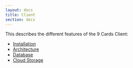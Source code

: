 ```yaml
---
layout: docs
title: Client
section: docs
---
```


This describes the different features of the 9 Cards Client:

* [Installation](client/Installation.html)
* [Architecture](client/Architecture.html)
* [Database](client/Database.html)
* [Cloud Storage](client/CloudStorage.html)